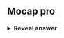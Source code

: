 ## Mocap pro
<details>
<summary><b>Reveal answer</b></summary>
More realistic, subtler acting performance
</details>
